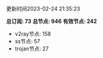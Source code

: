 更新时间2023-02-24 21:35:23

**总订阅: 73**
**总节点: 946**
**有效节点: 242**
- v2ray节点: 158
- ss节点: 57
- trojan节点: 27
